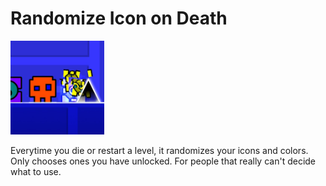 # Randomize Icon on Death
<img src="logo.png" width="150" alt="the mod's logo" />

Everytime you die or restart a level, it randomizes your icons and colors. Only chooses ones you have unlocked.
For people that really can't decide what to use.